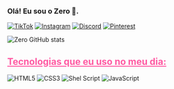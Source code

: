 
### Olá! Eu sou o Zero 🖖.

[![TikTok](https://img.shields.io/badge/TikTok-000000?style=for-the-badge&logo=tiktok&logoColor=white)](https://www.tiktok.com/@zerosad13) [![Instagram](https://img.shields.io/badge/Instagram-E4405F?style=for-the-badge&logo=instagram&logoColor=white)](https://www.instagram.com/0zero_sad/) [![Discord](https://img.shields.io/badge/Discord-7289DA?style=for-the-badge&logo=discord&logoColor=white)](https://discordapp.com/users/703055210389569537) [![Pinterest](https://img.shields.io/badge/Pinterest-%23E60023.svg?&style=for-the-badge&logo=Pinterest&logoColor=white)](https://br.pinterest.com/0zero_sad/)

![Zero GitHub stats](https://github-readme-stats.vercel.app/api?username=Z3R0-AN7RAX&show_icons=true&theme=synthwave)

<h2 style="color: #FF59A2; text-decoration:underline"><strong> Tecnologias que eu uso no meu dia: </strong></h2>

<div>
<img src="https://img.shields.io/badge/HTML5-E34F26?style=for-the-badge&logo=html5&logoColor=white" alt="HTML5">
<img src="https://img.shields.io/badge/CSS3-1572B6?style=for-the-badge&logo=css3&logoColor=white" alt="CSS3">
<img src="https://img.shields.io/badge/Shell_Script-121011?style=for-the-badge&logo=gnu-bash&logoColor=white" alt="Shel Script">
<img src="https://img.shields.io/badge/JavaScript-323330?style=for-the-badge&logo=javascript&logoColor=F7DF1E" alt="JavaScript">
</div>
